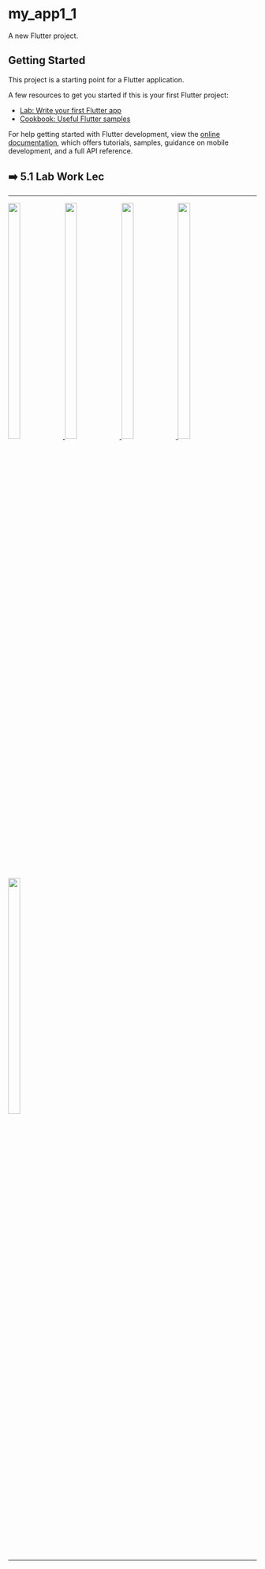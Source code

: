 # my_app1_1

A new Flutter project.

## Getting Started

This project is a starting point for a Flutter application.

A few resources to get you started if this is your first Flutter project:

- [Lab: Write your first Flutter app](https://docs.flutter.dev/get-started/codelab)
- [Cookbook: Useful Flutter samples](https://docs.flutter.dev/cookbook)

For help getting started with Flutter development, view the
[online documentation](https://docs.flutter.dev/), which offers tutorials,
samples, guidance on mobile development, and a full API reference.

<h2>➡️ 5.1 Lab Work Lec</h2>
<hr>
<p>
  <a href ="https://github.com/Prafulpatnecha/my_app1_1">
    <img src="https://github.com/Prafulpatnecha/my_app1_1/assets/144161200/31e9acfe-fad7-4475-9869-64d6de1e2168" width="22%" Height="35%">
    <img src="https://github.com/Prafulpatnecha/my_app1_1/assets/144161200/8a8a6908-aa4f-4ecf-8d59-0cdb8297191b" width="22%" Height="35%">
    <img src="https://github.com/Prafulpatnecha/my_app1_1/assets/144161200/4c996195-1d0a-4623-9219-094d033e5edf" width="22%" Height="35%">
    <img src="https://github.com/Prafulpatnecha/my_app1_1/assets/144161200/9af7b97a-b280-480d-b37e-93976e62d338" width="22%" Height="35%">
    <img src="https://github.com/Prafulpatnecha/my_app1_1/assets/144161200/0762e664-8c80-4419-8e5a-248f073a700d" width="22%" Height="35%">
  </a>
  </p>
<hr>
